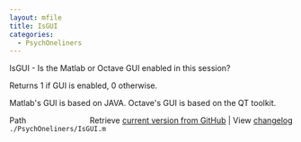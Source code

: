 ```yaml
---
layout: mfile
title: IsGUI
categories:
  - PsychOneliners
---
```


IsGUI \- Is the Matlab or Octave GUI enabled in this session?

Returns 1 if GUI is enabled, 0 otherwise.

Matlab's GUI is based on JAVA. Octave's GUI is based on the QT toolkit.



<div class="code_header" style="text-align:right;">
  <span style="float:left;">Path&nbsp;&nbsp;</span> <span class="counter">Retrieve <a href=
  "https://raw.github.com/Psychtoolbox-3/Psychtoolbox-3/beta/./PsychOneliners/IsGUI.m">current version from GitHub</a> | View <a href=
  "https://github.com/Psychtoolbox-3/Psychtoolbox-3/commits/beta/./PsychOneliners/IsGUI.m">changelog</a></span>
</div>
<div class="code">
  <code>./PsychOneliners/IsGUI.m</code>
</div>
